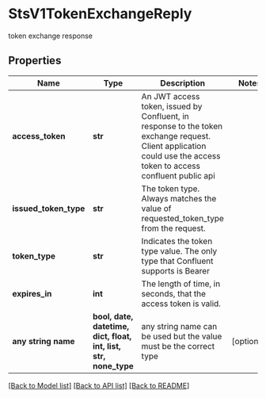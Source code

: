 # StsV1TokenExchangeReply

token exchange response

## Properties
Name | Type | Description | Notes
------------ | ------------- | ------------- | -------------
**access_token** | **str** | An JWT access token, issued by Confluent, in response to the token exchange request. Client application could use the access token to access confluent public api  | 
**issued_token_type** | **str** | The token type. Always matches the value of requested_token_type from the request. | 
**token_type** | **str** | Indicates the token type value. The only type that Confluent supports is Bearer | 
**expires_in** | **int** | The length of time, in seconds, that the access token is valid. | 
**any string name** | **bool, date, datetime, dict, float, int, list, str, none_type** | any string name can be used but the value must be the correct type | [optional]

[[Back to Model list]](../README.md#documentation-for-models) [[Back to API list]](../README.md#documentation-for-api-endpoints) [[Back to README]](../README.md)


